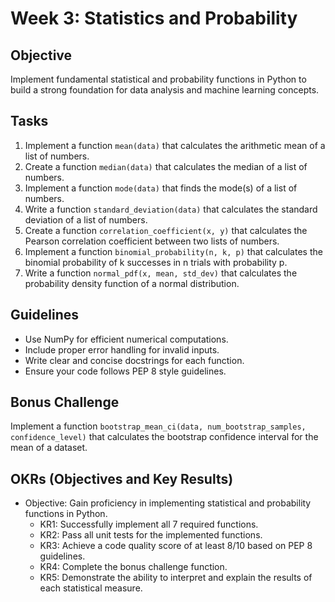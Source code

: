 # Week 3: Statistics and Probability

## Objective
Implement fundamental statistical and probability functions in Python to build a strong foundation for data analysis and machine learning concepts.

## Tasks

1. Implement a function `mean(data)` that calculates the arithmetic mean of a list of numbers.
2. Create a function `median(data)` that calculates the median of a list of numbers.
3. Implement a function `mode(data)` that finds the mode(s) of a list of numbers.
4. Write a function `standard_deviation(data)` that calculates the standard deviation of a list of numbers.
5. Create a function `correlation_coefficient(x, y)` that calculates the Pearson correlation coefficient between two lists of numbers.
6. Implement a function `binomial_probability(n, k, p)` that calculates the binomial probability of k successes in n trials with probability p.
7. Write a function `normal_pdf(x, mean, std_dev)` that calculates the probability density function of a normal distribution.

## Guidelines

- Use NumPy for efficient numerical computations.
- Include proper error handling for invalid inputs.
- Write clear and concise docstrings for each function.
- Ensure your code follows PEP 8 style guidelines.

## Bonus Challenge

Implement a function `bootstrap_mean_ci(data, num_bootstrap_samples, confidence_level)` that calculates the bootstrap confidence interval for the mean of a dataset.

## OKRs (Objectives and Key Results)

- Objective: Gain proficiency in implementing statistical and probability functions in Python.
  - KR1: Successfully implement all 7 required functions.
  - KR2: Pass all unit tests for the implemented functions.
  - KR3: Achieve a code quality score of at least 8/10 based on PEP 8 guidelines.
  - KR4: Complete the bonus challenge function.
  - KR5: Demonstrate the ability to interpret and explain the results of each statistical measure.